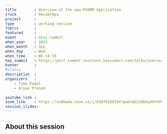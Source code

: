 ```yaml
---
title        : Overview of the new DSOMM Application
track        : DevSecOps
project      : 
type         : working-session
topics       : 
featured     :
event        : mini-summit
when_year    : 2022
when_month   : Sep
when_day     : Wed
when_time    : WS-18-19
hey_summit   : https://post-summit-sessions.heysummit.com/talks/overview-of-the-new-dsomm-application/
banner       : 
#status      : 
description  :
organizers   :
    - Timo Pagel
    - Aryan Prasad
       
youtube_link : 
zoom_link    : https://us06web.zoom.us/j/83878168704?pwd=QUJ2dDdyVmtHYURlOW9wOHRYZ0RoZz09
session_slides:
---
```




## About this session
